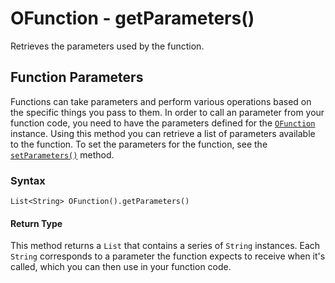 
# OFunction - getParameters()

Retrieves the parameters used by the function.

## Function Parameters

Functions can take parameters and perform various operations based on the specific things you pass to them.  In order to call an parameter from your function code, you need to have the parameters defined for the [`OFunction`](../OFunction.md) instance.  Using this method you can retrieve a list of parameters available to the function.  To set the parameters for the function, see the [`setParameters()`](setParameters.md) method.

### Syntax

```
List<String> OFunction().getParameters()
```

#### Return Type

This method returns a `List` that contains a series of `String` instances.  Each `String` corresponds to a parameter the function expects to receive when it's called, which you can then use in your function code.


